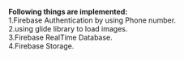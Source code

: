 <b>Following things are implemented:</b> <br>
1.Firebase Authentication by using Phone number. <br>
2.using glide library to load images. <br>
3.Firebase RealTime Database. <br>
4.Firebase Storage. <br>

